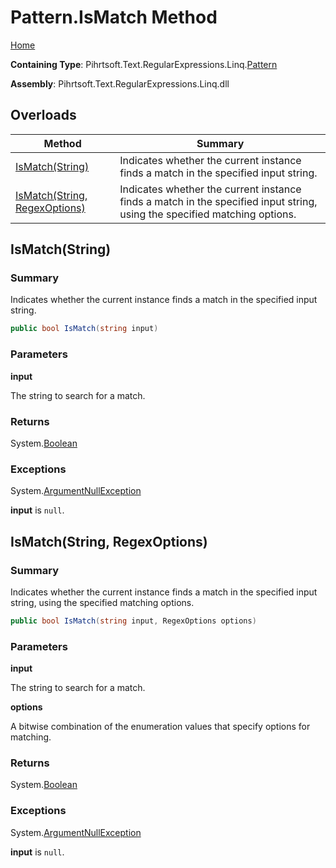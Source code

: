 # Pattern\.IsMatch Method

[Home](../../../../../../README.md)

**Containing Type**: Pihrtsoft\.Text\.RegularExpressions\.Linq\.[Pattern](../README.md)

**Assembly**: Pihrtsoft\.Text\.RegularExpressions\.Linq\.dll

## Overloads

| Method | Summary |
| ------ | ------- |
| [IsMatch(String)](#Pihrtsoft_Text_RegularExpressions_Linq_Pattern_IsMatch_System_String_) | Indicates whether the current instance finds a match in the specified input string\. |
| [IsMatch(String, RegexOptions)](#Pihrtsoft_Text_RegularExpressions_Linq_Pattern_IsMatch_System_String_System_Text_RegularExpressions_RegexOptions_) | Indicates whether the current instance finds a match in the specified input string, using the specified matching options\. |

## IsMatch\(String\) <a name="Pihrtsoft_Text_RegularExpressions_Linq_Pattern_IsMatch_System_String_"></a>

### Summary

Indicates whether the current instance finds a match in the specified input string\.

```csharp
public bool IsMatch(string input)
```

### Parameters

**input**

The string to search for a match\.

### Returns

System\.[Boolean](https://docs.microsoft.com/en-us/dotnet/api/system.boolean)

### Exceptions

System\.[ArgumentNullException](https://docs.microsoft.com/en-us/dotnet/api/system.argumentnullexception)

**input** is `null`\.

## IsMatch\(String, RegexOptions\) <a name="Pihrtsoft_Text_RegularExpressions_Linq_Pattern_IsMatch_System_String_System_Text_RegularExpressions_RegexOptions_"></a>

### Summary

Indicates whether the current instance finds a match in the specified input string, using the specified matching options\.

```csharp
public bool IsMatch(string input, RegexOptions options)
```

### Parameters

**input**

The string to search for a match\.

**options**

A bitwise combination of the enumeration values that specify options for matching\.

### Returns

System\.[Boolean](https://docs.microsoft.com/en-us/dotnet/api/system.boolean)

### Exceptions

System\.[ArgumentNullException](https://docs.microsoft.com/en-us/dotnet/api/system.argumentnullexception)

**input** is `null`\.

